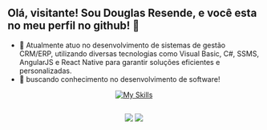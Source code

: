 ## Olá, visitante! Sou Douglas Resende, e você esta no meu perfil no github! 👋

- 🔭 Atualmente atuo no desenvolvimento de sistemas de gestão  CRM/ERP, utilizando diversas tecnologias como Visual Basic, C#, SSMS, AngularJS e React Native para garantir soluções eficientes e personalizadas.
- 🌱 buscando conhecimento no desenvolvimento de software!

<div align="center">
  
[![My Skills](https://skillicons.dev/icons?i=js,html,css,ts,react,cs,dotnet,postgres)](https://skillicons.dev)
</div>


  ##
 
<div align="center"> 
  <a href = "mailto:douglasmresende@gmail.com"><img src="https://img.shields.io/badge/Gmail-D14836?style=for-the-badge&logo=gmail&logoColor=white" target="_blank"></a>
  <a href="https://www.linkedin.com/in/douglasmresende/" target="_blank"><img src="https://img.shields.io/badge/-LinkedIn-%230077B5?style=for-the-badge&logo=linkedin&logoColor=white" target="_blank"></a> 
</div>
  
